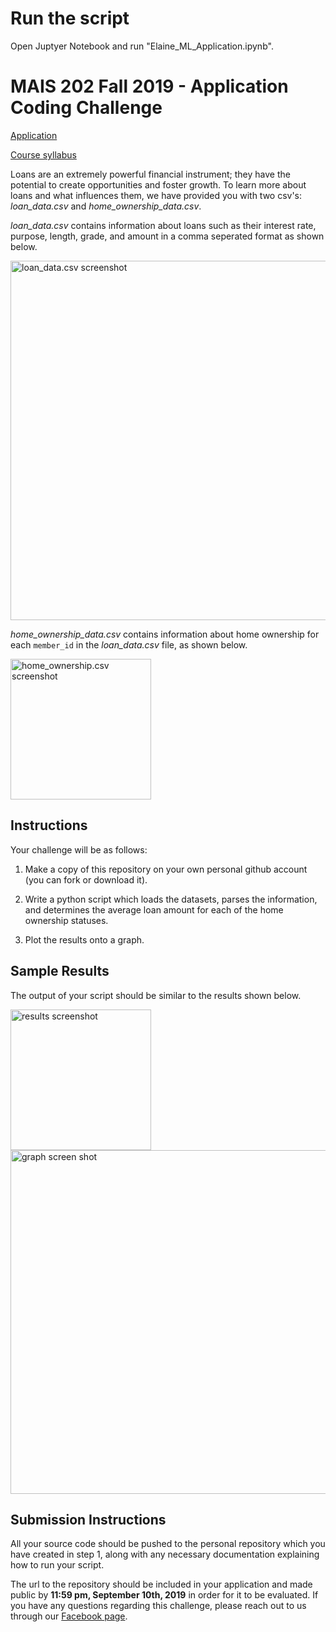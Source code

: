 # Run the script 
Open Juptyer Notebook and run "Elaine_ML_Application.ipynb". 

# MAIS 202 Fall 2019 - Application Coding Challenge

[Application](https://docs.google.com/forms/d/e/1FAIpQLSffJrPvMK_wT8g6ALzwEr4jQAn4Sm6a-ZAY8oHmD6_5XFKmCA/viewform)

[Course syllabus](https://drive.google.com/file/d/1fs2lhfxIVgnEGWHn_HLEjpvSwbcc95Er/view)

Loans are an extremely powerful financial instrument; they have the potential to create opportunities and foster growth.
To learn more about loans and what influences them, we have provided you with two csv's: *loan_data.csv* and *home_ownership_data.csv*.

*loan_data.csv* contains information about loans such as their interest rate, purpose, length, grade, and amount in a comma seperated format as shown below.

<img width="575" alt="loan_data.csv screenshot" src="https://user-images.githubusercontent.com/30132275/60314543-fc301400-9930-11e9-98bc-160fef5e55d4.png">

*home_ownership_data.csv* contains information about home ownership for each `member_id` in the *loan_data.csv* file, as shown below.

<img width="225" alt="home_ownership.csv screenshot" src="https://user-images.githubusercontent.com/30132275/60314627-3c8f9200-9931-11e9-8242-0953f3e3c1e0.png">

## Instructions

Your challenge will be as follows:

1. Make a copy of this repository on your own personal github account (you can fork or download it). 

2. Write a python script which loads the datasets, parses the information, and determines the average loan amount for each of the
home ownership statuses.

3. Plot the results onto a graph.

## Sample Results

The output of your script should be similar to the results shown below. 

<div style="display=block;">

<img width="225" alt=" results screenshot" src="https://user-images.githubusercontent.com/30132275/60315948-b118ff80-9936-11e9-875a-9d1cdfbdcbd9.png" style="float=left;">

<img width="550" alt="graph screen shot" src="https://user-images.githubusercontent.com/30132275/60316264-ce020280-9937-11e9-8690-965c7c40b3d4.png" style="float=left;">

</div>

## Submission Instructions

All your source code should be pushed to the personal repository which you have created in step 1, along with any necessary documentation explaining how to run your script.

The url to the repository should be included in your application and made public by **11:59 pm, September 10th, 2019** in order for it to be evaluated. If you have any questions regarding this challenge, please reach out to us through our [Facebook page](https://www.facebook.com/McGillAI/).
